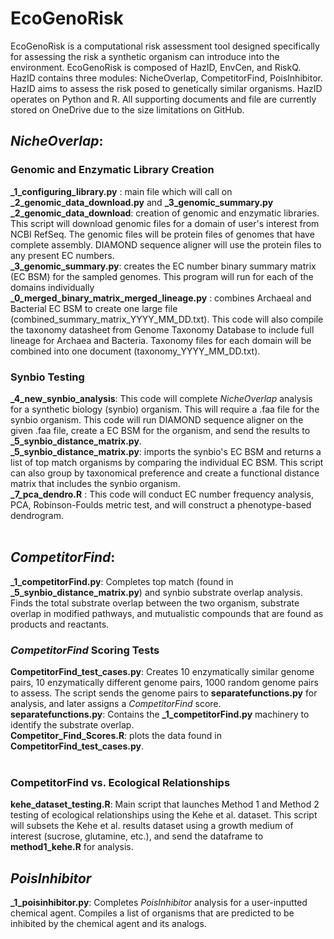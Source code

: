 # EcoGenoRisk
EcoGenoRisk is a computational risk assessment tool designed specifically for assessing the risk a synthetic organism can introduce into the environment. EcoGenoRisk is composed of HazID, EnvCen, and RiskQ. 
HazID contains three modules: NicheOverlap, CompetitorFind, PoisInhibitor. HazID aims to assess the risk posed to genetically similar organisms. HazID operates on Python and R. All supporting documents and file are currently stored on OneDrive due to the size limitations on GitHub. 

## *NicheOverlap*: 
### Genomic and Enzymatic Library Creation   
**_1_configuring_library.py** : main file which will call on **_2_genomic_data_download.py** and **_3_genomic_summary.py** <br />
**_2_genomic_data_download**: creation of genomic and enzymatic libraries. This script will download genomic files for a domain of user's interest from NCBI RefSeq. The genomic files will be protein files of genomes that have complete assembly. DIAMOND sequence aligner will use the protein files to any present EC numbers. <br />
**_3_genomic_summary.py**: creates the EC number binary summary matrix (EC BSM) for the sampled genomes. This program will run for each of the domains individually <br />
**_0_merged_binary_matrix_merged_lineage.py** : combines Archaeal and Bacterial EC BSM to create one large file (combined_summary_matrix_YYYY_MM_DD.txt). This code will also compile the taxonomy datasheet from Genome Taxonomy Database to include full lineage for Archaea and Bacteria. Taxonomy files for each domain will be combined into one document (taxonomy_YYYY_MM_DD.txt). <br />

### Synbio Testing 
**_4_new_synbio_analysis**: This code will complete *NicheOverlap* analysis for a synthetic biology (synbio) organism. This will require a .faa file for the synbio organism. This code will run DIAMOND sequence aligner on the given .faa file, create a EC BSM for the organism, and send the results to **_5_synbio_distance_matrix.py**. <br /> 
**_5_synbio_distance_matrix.py**: imports the synbio's EC BSM and returns a list of top match organisms by comparing the individual EC BSM. This script can also group by taxonomical preference and create a functional distance matrix that includes the synbio organism. <br />
**_7_pca_dendro.R** : This code will conduct EC number frequency analysis, PCA, Robinson-Foulds metric test, and will construct a phenotype-based dendrogram. <br /><br />


## *CompetitorFind*: 
**_1_competitorFind.py**: Completes top match (found in **_5_synbio_distance_matrix.py**) and synbio substrate overlap analysis. Finds the total substrate overlap between the two organism, substrate overlap in modified pathways, and mutualistic compounds that are found as products and reactants. <br />

### *CompetitorFind* Scoring Tests
**CompetitorFind_test_cases.py**: Creates 10 enzymatically similar genome pairs, 10 enzymatically different genome pairs, 1000 random genome pairs to assess. The script sends the genome pairs to **separatefunctions.py** for analysis, and later assigns a *CompetitorFind* score. <br />
**separatefunctions.py**: Contains the **_1_competitorFind.py** machinery to identify the substrate overlap. <br />
**Competitor_Find_Scores.R**: plots the data found in **CompetitorFind_test_cases.py**. <br /><br />
### CompetitorFind vs. Ecological Relationships
**kehe_dataset_testing.R**: Main script that launches Method 1 and Method 2 testing of ecological relationships using the Kehe et al. dataset. This script will subsets the Kehe et al. results dataset using a growth medium of interest  (sucrose, glutamine, etc.), and send the dataframe to **method1_kehe.R** for analysis.<br />

## *PoisInhibitor* 
**_1_poisinhibitor.py**: Completes *PoisInhibitor* analysis for a user-inputted chemical agent. Compiles a list of organisms that are predicted to be inhibited by the chemical agent and its analogs. 
